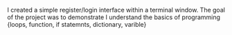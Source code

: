 I created a simple register/login interface within a terminal window. The goal of the project was to demonstrate I understand the basics of programming {loops, function, if statemnts, dictionary, varible}
